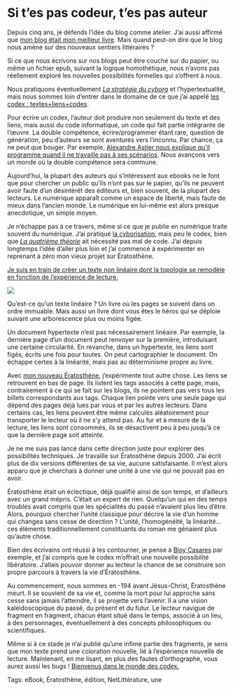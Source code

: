# Si t’es pas codeur, t’es pas auteur

Depuis cinq ans, je défends l’idée du blog comme atelier. J’ai aussi affirmé que [mon blog était mon meilleur livre](http://blog.tcrouzet.com/2010/10/08/mon-meilleur-livre-mon-site/). Mais quand peut-on dire que le blog nous amène sur des nouveaux sentiers littéraires ?

Si ce que nous écrivons sur nos blogs peut être couché sur du papier, ou même un fichier epub, suivant la logique homothétique, nous n’avons pas réellement exploré les nouvelles possibilités formelles qui s’offrent à nous.

Nous pratiquons éventuellement [*La stratégie du cyborg*](http://blog.tcrouzet.com/la-strategie-du-cyborg/) et l’hypertextualité, mais nous sommes loin d’entrer dans le domaine de ce que j’ai appelé [les codex : textes+liens+codes](http://blog.tcrouzet.com/2011/01/26/definir-livre-electronique/).

Pour écrire un codex, l’auteur doit produire non seulement du texte et des liens, mais aussi du code informatique, un code qui fait partie intégrante de l’œuvre. La double compétence, écrire/programmer étant rare, question de génération, peu d’auteurs se sont aventurés vers l’inconnu. Par chance, ça ne peut que bouger. Par exemple, [Alexandre Astier nous explique qu’il programme quand il ne travaille pas à ses scénarios](http://www.youtube.com/watch?v=X7qmvaNHw2M&feature=youtu.be). Nous avançons vers un monde où la double compétence sera commune.

Aujourd’hui, la plupart des auteurs qui s’intéressent aux ebooks ne le font que pour chercher un public qu’ils n’ont pas sur le papier, qu’ils ne peuvent avoir faute d’un désintérêt des éditeurs et, bien souvent, de la plupart des lecteurs. Le numérique apparaît comme un espace de liberté, mais faute de mieux dans l’ancien monde. Le numérique en lui-même est alors presque anecdotique, un simple moyen.

Je n’échappe pas à ce travers, même si ce que je publie en numérique traite souvent du numérique. J’ai pratiqué [la cyborisation](http://blog.tcrouzet.com/la-strategie-du-cyborg/), mais peu le codex, bien que [*La quatrième théorie*](http://blog.tcrouzet.com/la-quatrieme-theorie/) ait nécessité pas mal de code. J’ai depuis longtemps l’idée d’aller plus loin et j’ai commencé à expérimenter en reprenant à zéro mon vieux projet sur Ératosthène.

[Je suis en train de créer un texte non linéaire dont la topologie se remodèle en fonction de l’expérience de lecture.](http://ihl.tcrouzet.com/)

![](http://blog.tcrouzet.comhttps://tcrouzet.com/images_tc/2011/03/novo.png)

Qu’est-ce qu’un texte linéaire ? Un livre où les pages se suivent dans un ordre immuable. Mais aussi un livre dont vous êtes le héros qui se déploie suivant une arborescence plus ou moins figée.

Un document hypertexte n’est pas nécessairement linéaire. Par exemple, la dernière page d’un document peut renvoyer sur la première, introduisant une certaine circularité. En revanche, dans un hypertexte, les liens sont figés, écrits une fois pour toutes. On peut cartographier le document. On échappe certes à la linéarité, mais pas au déterminisme propre au livre.

Avec [mon nouveau Ératosthène](http://ihl.tcrouzet.com/), j’expérimente tout autre chose. Les liens se retrouvent en bas de page. Ils listent les tags associés à cette page, mais, contrairement à ce qui se fait sur les blogs, ils ne pointent pas vers tous les billets correspondants aux tags. Chaque lien pointe vers une seule page qui dépend des pages déjà lues par vous et par les autres lecteurs. Dans certains cas, les liens peuvent être même calculés aléatoirement pour transporter le lecteur où il ne s’y attend pas. Au fur et à mesure de la lecture, les liens sont consommés, ils se désactivent peu à peu jusqu’à ce que la dernière page soit atteinte.

Je ne me suis pas lancé dans cette direction juste pour explorer des possibilités techniques. Je travaille sur Ératosthène depuis 2000. J’ai écrit plus de dix versions différentes de sa vie, aucune satisfaisante. Il m’est alors apparu que je cherchais à donner une unité à une vie qui ne pouvait pas en avoir.

Ératosthène était un éclectique, déjà qualifié ainsi de son temps, et d’ailleurs avec un grand mépris. C’était un expert de rien. Quelqu’un qui en des temps troublés avait compris que les spécialités du passé n’avaient plus lieu d’être. Alors, pourquoi chercher l’unité classique pour décrire la vie d’un homme qui changea sans cesse de direction ? L’unité, l’homogénéité, la linéarité… ces éléments traditionnellement constituants du roman me gênaient plus qu’autre chose.

Bien des écrivains ont réussi à les contourner, je pense à [Bioy Casares](http://fr.wikipedia.org/wiki/Adolfo_Bioy_Casares) par exemple, et j’ai compris que le codex m’offrait une nouvelle possibilité libératoire. J’allais pouvoir donner au lecteur la chance de se construire son propre parcours à travers la vie d’Ératosthène.

Au commencement, nous sommes en -194 avant Jésus-Christ, Ératosthène meurt. Il se souvient de sa vie et, comme la mort pour lui approche sans cesse sans jamais l’atteindre, il se projette vers l’avenir. Il a une vision kaléidoscopique du passé, du présent et du futur. Le lecteur navigue de fragment en fragment, chacun étant situé dans le temps, associé à un lieu, à des personnages, éventuellement à des concepts philosophiques ou scientifiques.

Même si à ce stade je n’ai publié qu’une infime partie des fragments, je sens que mon texte prend une coloration nouvelle, lié à l’expérience nouvelle de lecture. Maintenant, en me lisant, en plus des fautes d’orthographe, vous aurez aussi les bugs ! [Bienvenus dans le monde des codex.](http://ihl.tcrouzet.com/)

Tags: eBook, Ératosthène, édition, NetLittérature, une